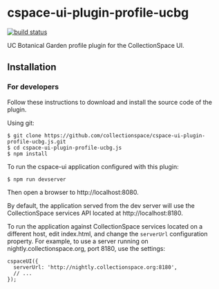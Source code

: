 # cspace-ui-plugin-profile-ucbg

[![build status](https://travis-ci.org/collectionspace/cspace-ui-plugin-profile-ucbg.js.svg?branch=master)](https://travis-ci.org/collectionspace/cspace-ui-plugin-profile-ucbg.js)

UC Botanical Garden profile plugin for the CollectionSpace UI.

## Installation

### For developers

Follow these instructions to download and install the source code of the plugin.

Using git:

```
$ git clone https://github.com/collectionspace/cspace-ui-plugin-profile-ucbg.js.git
$ cd cspace-ui-plugin-profile-ucbg.js
$ npm install
```

To run the cspace-ui application configured with this plugin:

```
$ npm run devserver
```

Then open a browser to http://localhost:8080.

By default, the application served from the dev server will use the CollectionSpace services API
located at http://localhost:8180.

To run the application against CollectionSpace services located on a different host, edit
index.html, and change the `serverUrl` configuration property. For example, to use a server running
on nightly.collectionspace.org, port 8180, use the settings:

```
cspaceUI({
  serverUrl: 'http://nightly.collectionspace.org:8180',
  // ...
});
```
